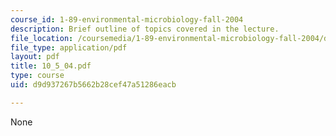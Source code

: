```yaml
---
course_id: 1-89-environmental-microbiology-fall-2004
description: Brief outline of topics covered in the lecture.
file_location: /coursemedia/1-89-environmental-microbiology-fall-2004/d9d937267b5662b28cef47a51286eacb_10_5_04.pdf
file_type: application/pdf
layout: pdf
title: 10_5_04.pdf
type: course
uid: d9d937267b5662b28cef47a51286eacb

---
```

None